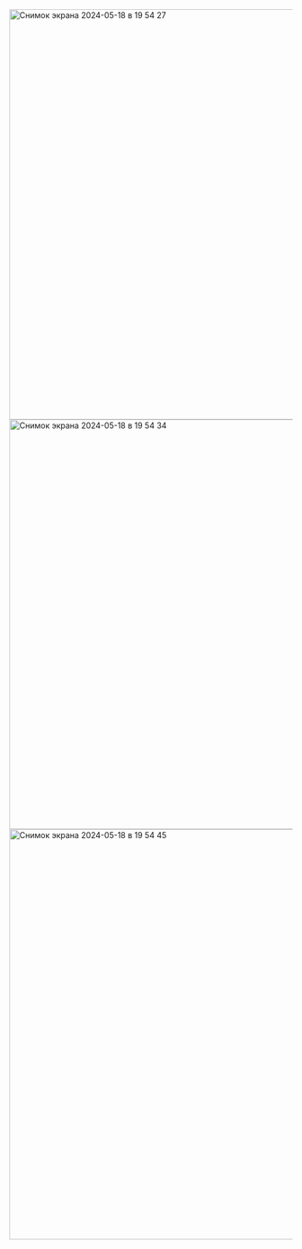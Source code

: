 <img width="730" alt="Снимок экрана 2024-05-18 в 19 54 27" src="https://github.com/flowykk/operating-sys-hse/assets/71427624/14defe63-f137-4d19-bfa2-338312677ac7">

<img width="729" alt="Снимок экрана 2024-05-18 в 19 54 34" src="https://github.com/flowykk/operating-sys-hse/assets/71427624/621a63ef-d448-49ce-bb0d-878ff7c2e6cf">

<img width="730" alt="Снимок экрана 2024-05-18 в 19 54 45" src="https://github.com/flowykk/operating-sys-hse/assets/71427624/9b4f2443-1e2f-415f-8b6d-a68c1c937e9d">
